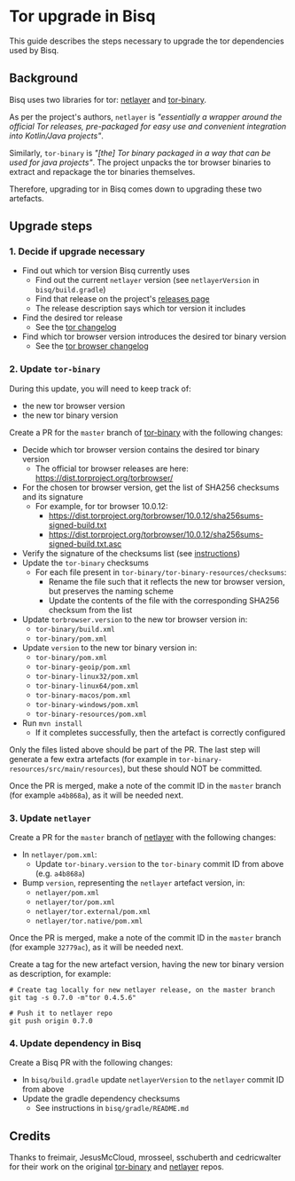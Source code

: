 # Tor upgrade in Bisq

This guide describes the steps necessary to upgrade the tor dependencies used by Bisq.

## Background

Bisq uses two libraries for tor: [netlayer][1] and [tor-binary][2].

As per the project's authors, `netlayer` is _"essentially a wrapper around the official Tor releases, pre-packaged for
easy use and convenient integration into Kotlin/Java projects"_.

Similarly, `tor-binary` is _"[the] Tor binary packaged in a way that can be used for java projects"_. The project
unpacks the tor browser binaries to extract and repackage the tor binaries themselves.

Therefore, upgrading tor in Bisq comes down to upgrading these two artefacts.

## Upgrade steps


### 1. Decide if upgrade necessary

 - Find out which tor version Bisq currently uses
   - Find out the current `netlayer` version (see `netlayerVersion` in `bisq/build.gradle`)
   - Find that release on the project's [releases page][3]
   - The release description says which tor version it includes
 - Find the desired tor release
    - See the [tor changelog][4]
 - Find which tor browser version introduces the desired tor binary version
   - See the [tor browser changelog][6]


### 2. Update `tor-binary`

During this update, you will need to keep track of:

 - the new tor browser version
 - the new tor binary version

Create a PR for the `master` branch of [tor-binary][2] with the following changes:

 - Decide which tor browser version contains the desired tor binary version
   - The official tor browser releases are here: https://dist.torproject.org/torbrowser/
 - For the chosen tor browser version, get the list of SHA256 checksums and its signature
   - For example, for tor browser 10.0.12:
     - https://dist.torproject.org/torbrowser/10.0.12/sha256sums-signed-build.txt
     - https://dist.torproject.org/torbrowser/10.0.12/sha256sums-signed-build.txt.asc
 - Verify the signature of the checksums list (see [instructions][5])
 - Update the `tor-binary` checksums
   - For each file present in `tor-binary/tor-binary-resources/checksums`:
     - Rename the file such that it reflects the new tor browser version, but preserves the naming scheme
     - Update the contents of the file with the corresponding SHA256 checksum from the list
 - Update `torbrowser.version` to the new tor browser version in:
   - `tor-binary/build.xml`
   - `tor-binary/pom.xml`
 - Update `version` to the new tor binary version in:
   - `tor-binary/pom.xml`
   - `tor-binary-geoip/pom.xml`
   - `tor-binary-linux32/pom.xml`
   - `tor-binary-linux64/pom.xml`
   - `tor-binary-macos/pom.xml`
   - `tor-binary-windows/pom.xml`
   - `tor-binary-resources/pom.xml`
 - Run `mvn install`
   - If it completes successfully, then the artefact is correctly configured


Only the files listed above should be part of the PR. The last step will generate a few extra artefacts (for
example in `tor-binary-resources/src/main/resources`), but these should NOT be committed.

Once the PR is merged, make a note of the commit ID in the `master` branch (for example `a4b868a`), as it will be needed
next.


### 3. Update `netlayer`

Create a PR for the `master` branch of [netlayer][1] with the following changes:

 - In `netlayer/pom.xml`:
   - Update `tor-binary.version` to the `tor-binary` commit ID from above (e.g. `a4b868a`)
 - Bump `version`, representing the `netlayer` artefact version, in:
   - `netlayer/pom.xml`
   - `netlayer/tor/pom.xml`
   - `netlayer/tor.external/pom.xml`
   - `netlayer/tor.native/pom.xml`

Once the PR is merged, make a note of the commit ID in the `master` branch (for example `32779ac`), as it will be
needed next.

Create a tag for the new artefact version, having the new tor binary version as description, for example:

```
# Create tag locally for new netlayer release, on the master branch
git tag -s 0.7.0 -m"tor 0.4.5.6"

# Push it to netlayer repo
git push origin 0.7.0
```


### 4. Update dependency in Bisq

Create a Bisq PR with the following changes:

 - In `bisq/build.gradle` update `netlayerVersion` to the `netlayer` commit ID from above
 - Update the gradle dependency checksums
     - See instructions in `bisq/gradle/README.md`




## Credits

Thanks to freimair, JesusMcCloud, mrosseel, sschuberth and cedricwalter for their work on the original
[tor-binary](https://github.com/JesusMcCloud/tor-binary) and [netlayer](https://github.com/JesusMcCloud/netlayer) repos.




[1]: https://github.com/bisq-network/netlayer "netlayer"
[2]: https://github.com/bisq-network/tor-binary "tor-binary"
[3]: https://github.com/bisq-network/netlayer/releases "netlayer releases"
[4]: https://gitweb.torproject.org/tor.git/plain/ChangeLog "tor changelog"
[5]: https://support.torproject.org/tbb/how-to-verify-signature/ "verify tor signature"
[6]: https://gitweb.torproject.org/builders/tor-browser-build.git/plain/projects/tor-browser/Bundle-Data/Docs/ChangeLog.txt?h=maint-10.5 "tor browser 10.5.x changelog"

